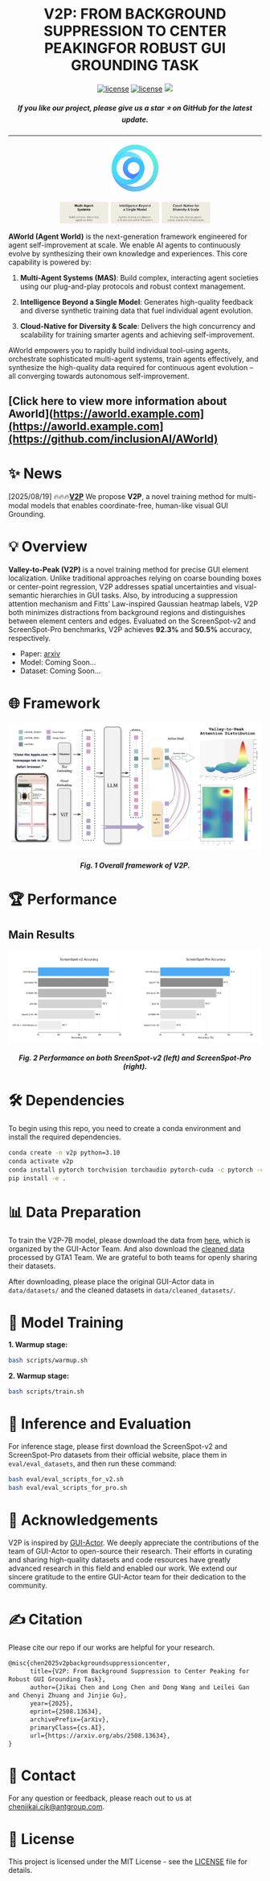 <h1 align="center">V2P: FROM BACKGROUND SUPPRESSION TO CENTER PEAKINGFOR ROBUST GUI GROUNDING TASK</h1>

<div align="center">
<a href="./LICENSE"><img src="https://img.shields.io/badge/Code_License-MIT-blue" alt="license"></a>
<a href="./LICENSE"><img src="https://img.shields.io/badge/Model_License-MIT-blue" alt="license"></a>
<!-- <a href="加入huggingface链接"><img alt="Hugging Face" src="https://img.shields.io/badge/%F0%9F%A4%97%20Hugging%20Face-blue?color=8A2BE2"></a> -->
<a href="https://arxiv.org/abs/2508.13634" target="_blank"><img src=https://img.shields.io/badge/arXiv-b5212f.svg?logo=arxiv></a>
</div>

<h5 align="center"> If you like our project, please give us a star ⭐ on GitHub for the latest update.</h5>

---
<!-- **Introducing AWorld (Agent World)**: A next-generation framework for agent learning with three key characteristics: 
1. **Plug-and-Play:** Box up complex modules with bulletproof protocols and zero-drama state control.
2. **Cloud-Native Velocity:** Train smarter agents that evolve their own brains—prompts, workflows, memory, and tools—on the fly.  
3. **Self-Awareness**: Synthesize the agent's own knowledge and experience to achieve ultimate self-improvement. -->

<p align="center">
  <img src="./assets/aworld_logo.png" width="100" alt="Aworld Logo"/>
</p>
<p align="center">
  <img src="./assets/heading_banner.png" width="300" alt="Heading Banner"/>
</p>

**AWorld (Agent World)** is the next-generation framework engineered for agent self-improvement at scale. We enable AI agents to continuously evolve by synthesizing their own knowledge and experiences. This core capability is powered by:

1. **Multi-Agent Systems (MAS)**: Build complex, interacting agent societies using our plug-and-play protocols and robust context management. 

2. **Intelligence Beyond a Single Model**: Generates high-quality feedback and diverse synthetic training data that fuel individual agent evolution.

3. **Cloud-Native for Diversity & Scale**: Delivers the high concurrency and scalability for training smarter agents and achieving self-improvement.

AWorld empowers you to rapidly build individual tool-using agents, orchestrate sophisticated multi-agent systems, train agents effectively, and synthesize the high-quality data required for continuous agent evolution – all converging towards autonomous self-improvement.

[Click here to view more information about Aworld](https://aworld.example.com](https://aworld.example.com](https://github.com/inclusionAI/AWorld)
---

# ✨ News

[2025/08/19] 🔥🔥🔥[**V2P**](https://github.com/inclusionAI/AgenticLearning/blob/main/V2P/README.md) We propose **V2P**, a novel training method for multi-modal models that enables coordinate-free, human-like visual GUI Grounding.

# 💡 Overview

**Valley-to-Peak (V2P)** is a novel training method for precise GUI element localization. Unlike traditional approaches relying on coarse bounding boxes or center-point regression, V2P addresses spatial uncertainties and visual-semantic hierarchies in GUI tasks. Also, by introducing a suppression attention mechanism and Fitts’ Law-inspired Gaussian heatmap labels, V2P both minimizes distractions from background regions and distinguishes between element centers and edges. Evaluated on the ScreenSpot-v2 and ScreenSpot-Pro benchmarks, V2P achieves **92.3%** and **50.5%** accuracy, respectively.

- Paper: [arxiv](https://arxiv.org/abs/2508.13634)
- Model: Coming Soon...
- Dataset: Coming Soon...

<!-- - Model: [huggingface](加入huggingface链接)
- Dataset: [DATA](加入huggingface链接) -->

# 🌐 Framework

![V2P-framework](assets/main.png)

<h5 align="center"> Fig. 1 Overall framework of V2P.</h5>

# 🏆 Performance

## Main Results

![V2P-result](assets/results.png)

<h5 align="center">Fig. 2 Performance on both SreenSpot-v2 (left) and ScreenSpot-Pro (right).</h5>

# 🛠 Dependencies

To begin using this repo, you need to create a conda environment and install the required dependencies.

```bash
conda create -n v2p python=3.10
conda activate v2p
conda install pytorch torchvision torchaudio pytorch-cuda -c pytorch -c nvidia
pip install -e .
```

# 📊 Data Preparation

To train the V2P-7B model, please download the data from [here](https://huggingface.co/datasets/cckevinn/GUI-Actor-Data), which is organized by the GUI-Actor Team. And also download the [cleaned data](https://github.com/Yan98/GTA1/tree/main/preprocessing) processed by GTA1 Team. We are grateful to both teams for openly sharing their datasets.

After downloading, please place the original GUI-Actor data in `data/datasets/` and the cleaned datasets in `data/cleaned_datasets/`.

# 🚀 Model Training

**1. Warmup stage:**

```bash
bash scripts/warmup.sh
```

**2. Warmup stage:**

```bash
bash scripts/train.sh
```

# 💯 Inference and Evaluation

For inference stage, please first download the ScreenSpot-v2 and ScreenSpot-Pro datasets from their official website, place them in `eval/eval_datasets`, and then run these command:

```bash
bash eval/eval_scripts_for_v2.sh
bash eval/eval_scripts_for_pro.sh
```

# 🙏 Acknowledgements

V2P is inspired by [GUI-Actor](https://github.com/microsoft/GUI-Actor). We deeply appreciate the contributions of the team of GUI-Actor to open-source their research. Their efforts in curating and sharing high-quality datasets and code resources have greatly advanced research in this field and enabled our work. We extend our sincere gratitude to the entire GUI-Actor team for their dedication to the community.

# ✍️ Citation

Please cite our repo if our works are helpful for your research.

```
@misc{chen2025v2pbackgroundsuppressioncenter,
      title={V2P: From Background Suppression to Center Peaking for Robust GUI Grounding Task},
      author={Jikai Chen and Long Chen and Dong Wang and Leilei Gan and Chenyi Zhuang and Jinjie Gu},
      year={2025},
      eprint={2508.13634},
      archivePrefix={arXiv},
      primaryClass={cs.AI},
      url={https://arxiv.org/abs/2508.13634},
}
```

# 📧 Contact

For any question or feedback, please reach out to us at [chenjikai.cjk@antgroup.com](chenjikai.cjk@antgroup.com).

# 📄 License

This project is licensed under the MIT License - see the [LICENSE](LICENSE) file for details.
